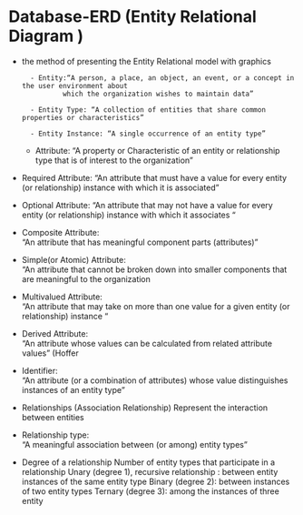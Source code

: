 # Database-ERD (Entity Relational Diagram )

- the method of presenting the Entity Relational model with graphics

        - Entity:“A person, a place, an object, an event, or a concept in the user environment about 
                which the organization wishes to maintain data”  
        
        - Entity Type: “A collection of entities that share common properties or characteristics” 
        
        - Entity Instance: “A single occurrence of an entity type” 


  - Attribute:
        “A property or Characteristic of an entity or relationship type that is of interest to the organization”

- Required Attribute:
        “An attribute that must have a value for every entity (or relationship)  instance with which it is associated” 

- Optional Attribute:
        “An attribute that may not have a value for every entity (or relationship) instance with which it associates “

- Composite Attribute:	
        “An attribute that has meaningful component parts (attributes)” 

- Simple(or Atomic) Attribute:	
        “An attribute that cannot be broken down into smaller components that are meaningful to the organization

- Multivalued Attribute:	
        “An attribute that may take on more than one value for a given entity (or relationship) instance “

- Derived Attribute:	
        “An attribute whose values can be calculated from related attribute values” (Hoffer 

- Identifier:	
        “An attribute (or a combination of attributes) whose value distinguishes instances of an entity type” 

- Relationships (Association Relationship)
        Represent the interaction between entities  

- Relationship type:	
        “A meaningful association between (or among) entity types” 

- Degree of a relationship Number of entity types that participate in a relationship
        Unary (degree 1), recursive relationship : between entity instances of the same entity type
        Binary (degree 2): between instances of two entity types
        Ternary (degree 3): among the instances of three entity   

